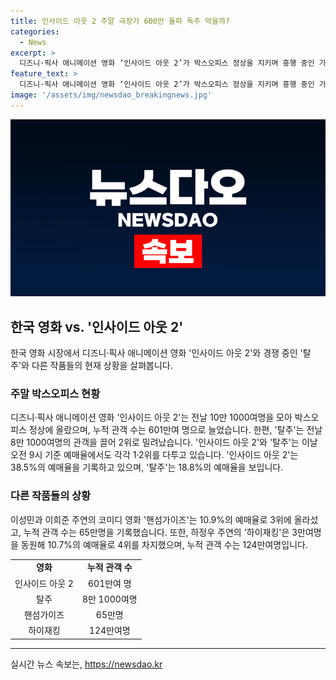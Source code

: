 ```yaml
---
title: 인사이드 아웃 2 주말 극장가 600만 돌파 독주 막을까?
categories:
  - News
excerpt: >
  디즈니·픽사 애니메이션 영화 ‘인사이드 아웃 2’가 박스오피스 정상을 지키며 흥행 중인 가운데, 한국 영화 ‘탈주’가 어떻게 경쟁할지 관심을 모은다. ‘인사이드 아웃 2’는 601만 여명의 누적 관객을 기록하며 흥행을 이어가고 있으며, ‘탈주’는 8만 1000여명의 관객을 모아 2위로 밀려났다. 이 세 영화는 현재 예매율에서 1~4위를 다투고 있으며, 관객들의 관심이 집중되고 있다.
feature_text: >
  디즈니·픽사 애니메이션 영화 ‘인사이드 아웃 2’가 박스오피스 정상을 지키며 흥행 중인 가운데, 한국 영화 ‘탈주’가 어떻게 경쟁할지 관심을 모은다. ‘인사이드 아웃 2’는 601만 여명의 누적 관객을 기록하며 흥행을 이어가고 있으며, ‘탈주’는 8만 1000여명의 관객을 모아 2위로 밀려났다. 이 세 영화는 현재 예매율에서 1~4위를 다투고 있으며, 관객들의 관심이 집중되고 있다.
image: '/assets/img/newsdao_breakingnews.jpg'
---
```


<p><img src="/assets/img/newsdao_breakingnews.jpg" alt="pcversion 속보" /></p>

<h2 data-ke-size="size26">한국 영화 vs. '인사이드 아웃 2'</h2>

<p data-ke-size="size16">한국 영화 시장에서 디즈니·픽사 애니메이션 영화 '인사이드 아웃 2'와 경쟁 중인 '탈주'와 다른 작품들의 현재 상황을 살펴봅니다.</p>

<h3>주말 박스오피스 현황</h3>

<p data-ke-size="size16">디즈니·픽사 애니메이션 영화 '인사이드 아웃 2'는 전날 10만 1000여명을 모아 박스오피스 정상에 올랐으며, 누적 관객 수는 601만여 명으로 늘었습니다. 한편, '탈주'는 전날 8만 1000여명의 관객을 끌어 2위로 밀려났습니다. '인사이드 아웃 2'와 '탈주'는 이날 오전 9시 기준 예매율에서도 각각 1·2위를 다투고 있습니다. '인사이드 아웃 2'는 38.5%의 예매율을 기록하고 있으며, '탈주'는 18.8%의 예매율을 보입니다.</p>

<h3>다른 작품들의 상황</h3>

<p data-ke-size="size16">이성민과 이희준 주연의 코미디 영화 '핸섬가이즈'는 10.9%의 예매율로 3위에 올라섰고, 누적 관객 수는 65만명을 기록했습니다. 또한, 하정우 주연의 '하이재킹'은 3만여명을 동원해 10.7%의 예매율로 4위를 차지했으며, 누적 관객 수는 124만여명입니다.</p>

<table>
  <tr>
    <td style="text-align: center; height: 17px;"><b>영화</b></td>
    <td style="text-align: center; height: 17px;"><b>누적 관객 수</b></td>
  </tr>
  <tr>
    <td style="text-align: center; height: 17px;">인사이드 아웃 2</td>
    <td style="text-align: center; height: 17px;">601만여 명</td>
  </tr>
  <tr>
    <td style="text-align: center; height: 17px;">탈주</td>
    <td style="text-align: center; height: 17px;">8만 1000여명</td>
  </tr>
  <tr>
    <td style="text-align: center; height: 17px;">핸섬가이즈</td>
    <td style="text-align: center; height: 17px;">65만명</td>
  </tr>
  <tr>
    <td style="text-align: center; height: 17px;">하이재킹</td>
    <td style="text-align: center; height: 17px;">124만여명</td>
  </tr>
</table>

<hr>
실시간 뉴스 속보는, <a href="https://newsdao.kr" rel="dofollow">https://newsdao.kr</a>


